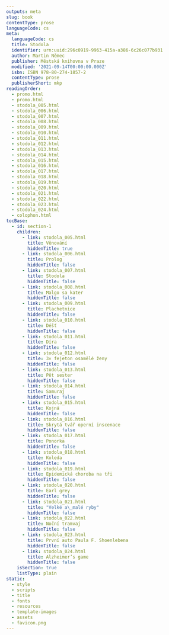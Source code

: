 ```yaml
---
outputs: meta
slug: book
contentType: prose
languageCode: cs
meta:
  languageCode: cs
  title: Stodola
  identifier: urn:uuid:296c0919-9963-415a-a386-6c26c077b931
  author: Martin Němec
  publisher: Městská knihovna v Praze
  modified: '2021-09-14T00:00:00.000Z'
  isbn: ISBN 978-80-274-1857-2
  contentType: prose
  publisherShort: mkp
readingOrder:
  - promo.html
  - promo.html
  - stodola_005.html
  - stodola_006.html
  - stodola_007.html
  - stodola_008.html
  - stodola_009.html
  - stodola_010.html
  - stodola_011.html
  - stodola_012.html
  - stodola_013.html
  - stodola_014.html
  - stodola_015.html
  - stodola_016.html
  - stodola_017.html
  - stodola_018.html
  - stodola_019.html
  - stodola_020.html
  - stodola_021.html
  - stodola_022.html
  - stodola_023.html
  - stodola_024.html
  - colophon.html
tocBase:
  - id: section-1
    children:
      - link: stodola_005.html
        title: Věnování
        hiddenTitle: true
      - link: stodola_006.html
        title: Prolog
        hiddenTitle: false
      - link: stodola_007.html
        title: Stodola
        hiddenTitle: false
      - link: stodola_008.html
        title: Malgo sa kater
        hiddenTitle: false
      - link: stodola_009.html
        title: Plachetnice
        hiddenTitle: false
      - link: stodola_010.html
        title: Déšť
        hiddenTitle: false
      - link: stodola_011.html
        title: Díra
        hiddenTitle: false
      - link: stodola_012.html
        title: 3× fejeton osamělé ženy
        hiddenTitle: false
      - link: stodola_013.html
        title: Pět sester
        hiddenTitle: false
      - link: stodola_014.html
        title: Samuraj
        hiddenTitle: false
      - link: stodola_015.html
        title: Kojná
        hiddenTitle: false
      - link: stodola_016.html
        title: Skrytá tvář operní inscenace
        hiddenTitle: false
      - link: stodola_017.html
        title: Ponorka
        hiddenTitle: false
      - link: stodola_018.html
        title: Koleda
        hiddenTitle: false
      - link: stodola_019.html
        title: Epidemická choroba na tři
        hiddenTitle: false
      - link: stodola_020.html
        title: Earl grey
        hiddenTitle: false
      - link: stodola_021.html
        title: "Velké a\_malé ryby"
        hiddenTitle: false
      - link: stodola_022.html
        title: Noční tramvaj
        hiddenTitle: false
      - link: stodola_023.html
        title: První auto Paula F. Shoenlebena
        hiddenTitle: false
      - link: stodola_024.html
        title: Alzheimer’s game
        hiddenTitle: false
    isSection: true
    listType: plain
static:
  - style
  - scripts
  - title
  - fonts
  - resources
  - template-images
  - assets
  - favicon.png
---
```

